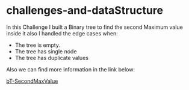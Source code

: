 # challenges-and-dataStructure
In this Challenge I built a Binary tree to find the second Maximum value inside it also I handled the edge cases when:
- The tree is empty.
- The tree has single node
- The tree has duplicate values 

Also we can find more information in the link below:

[bT-SecondMaxValue](https://github.com/OmarAmjad310/challenges-and-dataStructure/blob/Second-Max-Value-BT/Tree/BinaryTree%20-%20FindSecondMax/Images/Find-Second-Maximum-Value-in-BT.png)
